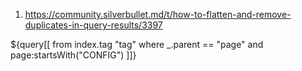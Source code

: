 
1. https://community.silverbullet.md/t/how-to-flatten-and-remove-duplicates-in-query-results/3397

${query[[ from index.tag "tag" where _.parent == "page" and page:startsWith("CONFIG") ]]}
